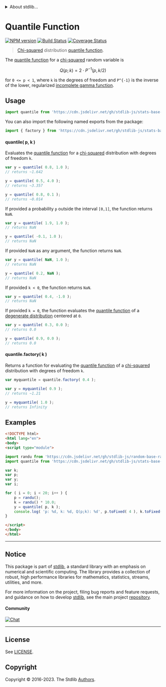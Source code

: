 <!--

@license Apache-2.0

Copyright (c) 2018 The Stdlib Authors.

Licensed under the Apache License, Version 2.0 (the "License");
you may not use this file except in compliance with the License.
You may obtain a copy of the License at

   http://www.apache.org/licenses/LICENSE-2.0

Unless required by applicable law or agreed to in writing, software
distributed under the License is distributed on an "AS IS" BASIS,
WITHOUT WARRANTIES OR CONDITIONS OF ANY KIND, either express or implied.
See the License for the specific language governing permissions and
limitations under the License.

-->


<details>
  <summary>
    About stdlib...
  </summary>
  <p>We believe in a future in which the web is a preferred environment for numerical computation. To help realize this future, we've built stdlib. stdlib is a standard library, with an emphasis on numerical and scientific computation, written in JavaScript (and C) for execution in browsers and in Node.js.</p>
  <p>The library is fully decomposable, being architected in such a way that you can swap out and mix and match APIs and functionality to cater to your exact preferences and use cases.</p>
  <p>When you use stdlib, you can be absolutely certain that you are using the most thorough, rigorous, well-written, studied, documented, tested, measured, and high-quality code out there.</p>
  <p>To join us in bringing numerical computing to the web, get started by checking us out on <a href="https://github.com/stdlib-js/stdlib">GitHub</a>, and please consider <a href="https://opencollective.com/stdlib">financially supporting stdlib</a>. We greatly appreciate your continued support!</p>
</details>

# Quantile Function

[![NPM version][npm-image]][npm-url] [![Build Status][test-image]][test-url] [![Coverage Status][coverage-image]][coverage-url] <!-- [![dependencies][dependencies-image]][dependencies-url] -->

> [Chi-squared][chisquare-distribution] distribution [quantile function][quantile-function].

<section class="intro">

The [quantile function][quantile-function] for a [chi-squared][chisquare-distribution] random variable is

<!-- <equation class="equation" label="eq:chisquared_quantile_function" align="center" raw="Q(p; k) = 2 \cdot P^{-1}( p, k/2 )" alt="Quantile function for a chi-squared distribution."> -->

```math
Q(p; k) = 2 \cdot P^{-1}( p, k/2 )
```

<!-- <div class="equation" align="center" data-raw-text="Q(p; k) = 2 \cdot P^{-1}( p, k/2 )" data-equation="eq:chisquared_quantile_function">
    <img src="https://cdn.jsdelivr.net/gh/stdlib-js/stdlib@51534079fef45e990850102147e8945fb023d1d0/lib/node_modules/@stdlib/stats/base/dists/chisquare/quantile/docs/img/equation_chisquared_quantile_function.svg" alt="Quantile function for a chi-squared distribution.">
    <br>
</div> -->

<!-- </equation> -->

for `0 <= p < 1`, where `k` is the degrees of freedom and `P^{-1}` is the inverse of the lower, regularized [incomplete gamma function][@stlib/math/base/special/gammaincinv].

</section>

<!-- /.intro -->



<section class="usage">

## Usage

```javascript
import quantile from 'https://cdn.jsdelivr.net/gh/stdlib-js/stats-base-dists-chisquare-quantile@esm/index.mjs';
```

You can also import the following named exports from the package:

```javascript
import { factory } from 'https://cdn.jsdelivr.net/gh/stdlib-js/stats-base-dists-chisquare-quantile@esm/index.mjs';
```

#### quantile( p, k )

Evaluates the [quantile function][quantile-function] for a [chi-squared][chisquare-distribution] distribution with degrees of freedom `k`.

```javascript
var y = quantile( 0.8, 1.0 );
// returns ~1.642

y = quantile( 0.5, 4.0 );
// returns ~3.357

y = quantile( 0.8, 0.1 );
// returns ~0.014
```

If provided a probability `p` outside the interval `[0,1]`, the function returns `NaN`.

```javascript
var y = quantile( 1.9, 1.0 );
// returns NaN

y = quantile( -0.1, 1.0 );
// returns NaN
```

If provided `NaN` as any argument, the function returns `NaN`.

```javascript
var y = quantile( NaN, 1.0 );
// returns NaN

y = quantile( 0.2, NaN );
// returns NaN
```

If provided `k < 0`, the function returns `NaN`.

```javascript
var y = quantile( 0.4, -1.0 );
// returns NaN
```

If provided `k = 0`, the function evaluates the [quantile function][quantile-function] of a [degenerate distribution][degenerate-distribution] centered at `0`.

```javascript
var y = quantile( 0.3, 0.0 );
// returns 0.0

y = quantile( 0.9, 0.0 );
// returns 0.0
```

#### quantile.factory( k )

Returns a function for evaluating the [quantile function][quantile-function] of a [chi-squared][chisquare-distribution] distribution with degrees of freedom `k`.

```javascript
var myquantile = quantile.factory( 0.4 );

var y = myquantile( 0.9 );
// returns ~1.21

y = myquantile( 1.0 );
// returns Infinity
```

</section>

<!-- /.usage -->

<section class="examples">

## Examples

<!-- eslint no-undef: "error" -->

```html
<!DOCTYPE html>
<html lang="en">
<body>
<script type="module">

import randu from 'https://cdn.jsdelivr.net/gh/stdlib-js/random-base-randu@esm/index.mjs';
import quantile from 'https://cdn.jsdelivr.net/gh/stdlib-js/stats-base-dists-chisquare-quantile@esm/index.mjs';

var k;
var p;
var y;
var i;

for ( i = 0; i < 20; i++ ) {
    p = randu();
    k = randu() * 10.0;
    y = quantile( p, k );
    console.log( 'p: %d, k: %d, Q(p;k): %d', p.toFixed( 4 ), k.toFixed( 4 ), y.toFixed( 4 ) );
}

</script>
</body>
</html>
```

</section>

<!-- /.examples -->

<!-- Section for related `stdlib` packages. Do not manually edit this section, as it is automatically populated. -->

<section class="related">

</section>

<!-- /.related -->

<!-- Section for all links. Make sure to keep an empty line after the `section` element and another before the `/section` close. -->


<section class="main-repo" >

* * *

## Notice

This package is part of [stdlib][stdlib], a standard library with an emphasis on numerical and scientific computing. The library provides a collection of robust, high performance libraries for mathematics, statistics, streams, utilities, and more.

For more information on the project, filing bug reports and feature requests, and guidance on how to develop [stdlib][stdlib], see the main project [repository][stdlib].

#### Community

[![Chat][chat-image]][chat-url]

---

## License

See [LICENSE][stdlib-license].


## Copyright

Copyright &copy; 2016-2023. The Stdlib [Authors][stdlib-authors].

</section>

<!-- /.stdlib -->

<!-- Section for all links. Make sure to keep an empty line after the `section` element and another before the `/section` close. -->

<section class="links">

[npm-image]: http://img.shields.io/npm/v/@stdlib/stats-base-dists-chisquare-quantile.svg
[npm-url]: https://npmjs.org/package/@stdlib/stats-base-dists-chisquare-quantile

[test-image]: https://github.com/stdlib-js/stats-base-dists-chisquare-quantile/actions/workflows/test.yml/badge.svg?branch=v0.1.0
[test-url]: https://github.com/stdlib-js/stats-base-dists-chisquare-quantile/actions/workflows/test.yml?query=branch:v0.1.0

[coverage-image]: https://img.shields.io/codecov/c/github/stdlib-js/stats-base-dists-chisquare-quantile/main.svg
[coverage-url]: https://codecov.io/github/stdlib-js/stats-base-dists-chisquare-quantile?branch=main

<!--

[dependencies-image]: https://img.shields.io/david/stdlib-js/stats-base-dists-chisquare-quantile.svg
[dependencies-url]: https://david-dm.org/stdlib-js/stats-base-dists-chisquare-quantile/main

-->

[chat-image]: https://img.shields.io/gitter/room/stdlib-js/stdlib.svg
[chat-url]: https://app.gitter.im/#/room/#stdlib-js_stdlib:gitter.im

[stdlib]: https://github.com/stdlib-js/stdlib

[stdlib-authors]: https://github.com/stdlib-js/stdlib/graphs/contributors

[umd]: https://github.com/umdjs/umd
[es-module]: https://developer.mozilla.org/en-US/docs/Web/JavaScript/Guide/Modules

[deno-url]: https://github.com/stdlib-js/stats-base-dists-chisquare-quantile/tree/deno
[umd-url]: https://github.com/stdlib-js/stats-base-dists-chisquare-quantile/tree/umd
[esm-url]: https://github.com/stdlib-js/stats-base-dists-chisquare-quantile/tree/esm
[branches-url]: https://github.com/stdlib-js/stats-base-dists-chisquare-quantile/blob/main/branches.md

[stdlib-license]: https://raw.githubusercontent.com/stdlib-js/stats-base-dists-chisquare-quantile/main/LICENSE

[degenerate-distribution]: https://en.wikipedia.org/wiki/Degenerate_distribution

[chisquare-distribution]: https://en.wikipedia.org/wiki/Chi-squared_distribution

[@stlib/math/base/special/gammaincinv]: https://github.com/stdlib-js/stdlib

[quantile-function]: https://en.wikipedia.org/wiki/Quantile_function

</section>

<!-- /.links -->
